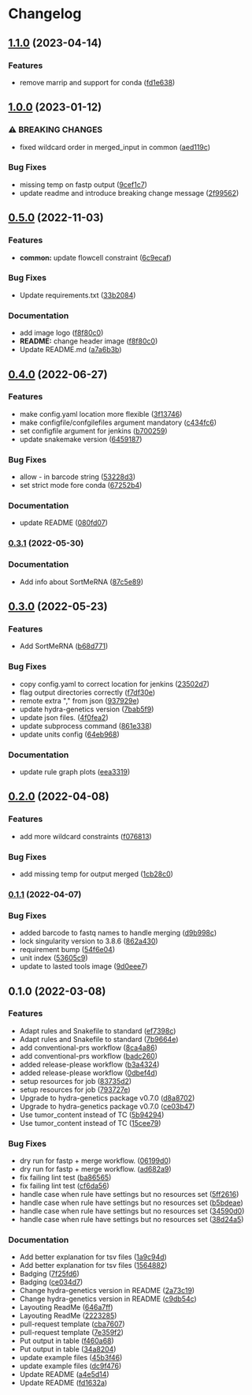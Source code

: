# Changelog

## [1.1.0](https://www.github.com/hydra-genetics/prealignment/compare/v1.0.0...v1.1.0) (2023-04-14)


### Features

* remove marrip and support for conda ([fd1e638](https://www.github.com/hydra-genetics/prealignment/commit/fd1e638f8981bbdde8c7ea4e62442cc26fab1033))

## [1.0.0](https://www.github.com/hydra-genetics/prealignment/compare/v0.5.0...v1.0.0) (2023-01-12)


### ⚠ BREAKING CHANGES

* fixed wildcard order in merged_input in common ([aed119c](https://www.github.com/hydra-genetics/prealignment/commit/aed119cf120d8e3b8396fda733bcda54b9e7dbb2))

### Bug Fixes

* missing temp on fastp output ([9cef1c7](https://www.github.com/hydra-genetics/prealignment/commit/9cef1c7040aa29914adf915a181dffa2942013f6))
* update readme and introduce breaking change message ([2f99562](https://www.github.com/hydra-genetics/prealignment/commit/2f995621226a417437bb75a6fd540624d3894f83))

## [0.5.0](https://www.github.com/hydra-genetics/prealignment/compare/v0.4.0...v0.5.0) (2022-11-03)


### Features

* **common:** update flowcell constraint ([6c9ecaf](https://www.github.com/hydra-genetics/prealignment/commit/6c9ecafb8212b17fff1bf9857c2b0a9b30ca46c5))


### Bug Fixes

* Update requirements.txt ([33b2084](https://www.github.com/hydra-genetics/prealignment/commit/33b2084e026315abeea2f0604f1020d4a75550b5))


### Documentation

* add image logo ([f8f80c0](https://www.github.com/hydra-genetics/prealignment/commit/f8f80c0b1df72a155455ccd92589113b2537321c))
* **README:** change header image ([f8f80c0](https://www.github.com/hydra-genetics/prealignment/commit/f8f80c0b1df72a155455ccd92589113b2537321c))
* Update README.md ([a7a6b3b](https://www.github.com/hydra-genetics/prealignment/commit/a7a6b3b51100cd3930a23ff1e929d2a669faeb1f))

## [0.4.0](https://www.github.com/hydra-genetics/prealignment/compare/v0.3.1...v0.4.0) (2022-06-27)


### Features

* make config.yaml location more flexible ([3f13746](https://www.github.com/hydra-genetics/prealignment/commit/3f1374614f06a5499f81cd4743f67047423fb2a9))
* make configfile/confgilefiles argument mandatory ([c434fc6](https://www.github.com/hydra-genetics/prealignment/commit/c434fc60b54f1e5e0c81b0fea51de16a61f11fc4))
* set configfile argument for jenkins ([b700259](https://www.github.com/hydra-genetics/prealignment/commit/b70025940d7ca7a0b934e8fa1b1016fec3d72876))
* update snakemake version ([6459187](https://www.github.com/hydra-genetics/prealignment/commit/6459187784a985a3f00871cc1ba049a995d97a24))


### Bug Fixes

* allow - in barcode string ([53228d3](https://www.github.com/hydra-genetics/prealignment/commit/53228d31618ce14ab314c329d45492abd5764399))
* set strict mode fore conda ([67252b4](https://www.github.com/hydra-genetics/prealignment/commit/67252b479b3e25fad146ec60ee2cdde02365f660))


### Documentation

* update README ([080fd07](https://www.github.com/hydra-genetics/prealignment/commit/080fd07ae67d503930d8b33e960056aba7a5e600))

### [0.3.1](https://www.github.com/hydra-genetics/prealignment/compare/v0.3.0...v0.3.1) (2022-05-30)


### Documentation

* Add info about SortMeRNA ([87c5e89](https://www.github.com/hydra-genetics/prealignment/commit/87c5e8989fae5bfe2a47cef9b7b64f9ef0aafeb6))

## [0.3.0](https://www.github.com/hydra-genetics/prealignment/compare/v0.2.0...v0.3.0) (2022-05-23)


### Features

* Add SortMeRNA ([b68d771](https://www.github.com/hydra-genetics/prealignment/commit/b68d77124b31204c95a8be350d7bf7ab2c7d8140))


### Bug Fixes

* copy config.yaml to correct location for jenkins ([23502d7](https://www.github.com/hydra-genetics/prealignment/commit/23502d7b48ac5963b02ea5966006d3d92d050165))
* flag output directories correctly ([f7df30e](https://www.github.com/hydra-genetics/prealignment/commit/f7df30e96519eb3561e715eb1de65541ef4b0bcc))
* remote extra "," from json ([937929e](https://www.github.com/hydra-genetics/prealignment/commit/937929e3005e35ede067ff986979ebb3d78bcb16))
* update hydra-genetics version ([7bab5f9](https://www.github.com/hydra-genetics/prealignment/commit/7bab5f95e5298265ce5c6b8f6746799fb18964a7))
* update json files. ([4f0fea2](https://www.github.com/hydra-genetics/prealignment/commit/4f0fea29d077441d241dc3f8bb916d3382cbd514))
* update subprocess command ([861e338](https://www.github.com/hydra-genetics/prealignment/commit/861e33879ca93dd594064c63cdef42f011d0f196))
* update units config ([64eb968](https://www.github.com/hydra-genetics/prealignment/commit/64eb9681c438480d42a16658fa7dc036cf669a61))


### Documentation

* update rule graph plots ([eea3319](https://www.github.com/hydra-genetics/prealignment/commit/eea3319e0d5b5854040a9f55bc61d5ec6653bd78))

## [0.2.0](https://www.github.com/hydra-genetics/prealignment/compare/v0.1.1...v0.2.0) (2022-04-08)


### Features

* add more wildcard constraints ([f076813](https://www.github.com/hydra-genetics/prealignment/commit/f0768133c45f12d5ca72703e670908ad3ffca93b))


### Bug Fixes

* add missing temp for output merged ([1cb28c0](https://www.github.com/hydra-genetics/prealignment/commit/1cb28c0aebf3a505d14c6d5b2f1597983d7ff466))

### [0.1.1](https://www.github.com/hydra-genetics/prealignment/compare/v0.1.0...v0.1.1) (2022-04-07)


### Bug Fixes

* added barcode to fastq names to handle merging ([d9b998c](https://www.github.com/hydra-genetics/prealignment/commit/d9b998cc46e650e3ee15a789681349c82c073221))
* lock singularity version to 3.8.6 ([862a430](https://www.github.com/hydra-genetics/prealignment/commit/862a430fdca0d64f65a55662537f8f80c0b99fd1))
* requirement bump ([54f6e04](https://www.github.com/hydra-genetics/prealignment/commit/54f6e042d470849fac277d255f1dabd8b429eb99))
* unit index ([53605c9](https://www.github.com/hydra-genetics/prealignment/commit/53605c9da32c7cdfaa31a6c9849b8bae74b210ec))
* update to lasted tools image ([9d0eee7](https://www.github.com/hydra-genetics/prealignment/commit/9d0eee7a713b730288c0d0750c40eca2ab77c09b))

## 0.1.0 (2022-03-08)


### Features

* Adapt rules and Snakefile to standard ([ef7398c](https://www.github.com/hydra-genetics/prealignment/commit/ef7398c498ef3de25d8f9fe5813252b58e98c836))
* Adapt rules and Snakefile to standard ([7b9664e](https://www.github.com/hydra-genetics/prealignment/commit/7b9664e0dda182eaa58a9cbc255c9f138e2642cd))
* add conventional-prs workflow ([8ca4a86](https://www.github.com/hydra-genetics/prealignment/commit/8ca4a86c107e48aa47eddf38ff73222c2d7f2b59))
* add conventional-prs workflow ([badc260](https://www.github.com/hydra-genetics/prealignment/commit/badc260b2f1a04cb07cfd11f790ca50547a2e774))
* added release-please workflow ([b3a4324](https://www.github.com/hydra-genetics/prealignment/commit/b3a43245bfb2b93b417148f79a3124d2e547faf7))
* added release-please workflow ([0dbef4d](https://www.github.com/hydra-genetics/prealignment/commit/0dbef4decd9340d068f24caac8549f09efa4fc3a))
* setup resources for job ([83735d2](https://www.github.com/hydra-genetics/prealignment/commit/83735d25ad7057155d6684fe8ff5aa9d0bd331a5))
* setup resources for job ([793727e](https://www.github.com/hydra-genetics/prealignment/commit/793727e891cdbe024a61e321ecf8e19b5c901b7d))
* Upgrade to hydra-genetics package v0.7.0 ([d8a8702](https://www.github.com/hydra-genetics/prealignment/commit/d8a870289d64a00c099eb4ab675a3d3cfaa5bf4b))
* Upgrade to hydra-genetics package v0.7.0 ([ce03b47](https://www.github.com/hydra-genetics/prealignment/commit/ce03b475822b96058df7249c594bceca9ae6bae0))
* Use tumor_content instead of TC ([5b94294](https://www.github.com/hydra-genetics/prealignment/commit/5b94294200d7ba3f0aaece8c220e1a3a749604eb))
* Use tumor_content instead of TC ([15cee79](https://www.github.com/hydra-genetics/prealignment/commit/15cee79fb7e3b9a835c45f95d3d30b58ff270daf))


### Bug Fixes

* dry run for fastp + merge workflow. ([06199d0](https://www.github.com/hydra-genetics/prealignment/commit/06199d0b03c6f0a6df4743af661135ccbb17fdea))
* dry run for fastp + merge workflow. ([ad682a9](https://www.github.com/hydra-genetics/prealignment/commit/ad682a952d9cefab2677e4846073a9643d56a246))
* fix failing lint test ([ba86565](https://www.github.com/hydra-genetics/prealignment/commit/ba86565b78db275c1545d64a0e45171cfc639576))
* fix failing lint test ([cf6da56](https://www.github.com/hydra-genetics/prealignment/commit/cf6da562967530da9fd54ecef5e84bd2a5b9339b))
* handle case when rule have settings but no resources set ([5ff2616](https://www.github.com/hydra-genetics/prealignment/commit/5ff2616ffc85312d1c78b438d142f5ddb5cd0988))
* handle case when rule have settings but no resources set ([b5bdeae](https://www.github.com/hydra-genetics/prealignment/commit/b5bdeaeba180f74911a8328c5f496de7abaaf3e6))
* handle case when rule have settings but no resources set ([34590d0](https://www.github.com/hydra-genetics/prealignment/commit/34590d03be12e2e2dd3ecd4918d3f632282edcac))
* handle case when rule have settings but no resources set ([38d24a5](https://www.github.com/hydra-genetics/prealignment/commit/38d24a563223ce471a073420f97a9b89a93c1dfd))


### Documentation

* Add better explanation for tsv files ([1a9c94d](https://www.github.com/hydra-genetics/prealignment/commit/1a9c94d3d00aaefcba6a0cf404c7b11d776881c8))
* Add better explanation for tsv files ([1564882](https://www.github.com/hydra-genetics/prealignment/commit/15648822ac599182c9b80206ce27a19d90c79a41))
* Badging ([7f25fd6](https://www.github.com/hydra-genetics/prealignment/commit/7f25fd6fcbe8fd002f0c5b34f6fd52f67b875840))
* Badging ([ce034d7](https://www.github.com/hydra-genetics/prealignment/commit/ce034d751c96ef66fc8532dae354a8bdd710b7b5))
* Change hydra-genetics version in README ([2a73c19](https://www.github.com/hydra-genetics/prealignment/commit/2a73c194a9b37fed4fdb03bc700dc835da9570bd))
* Change hydra-genetics version in README ([c9db54c](https://www.github.com/hydra-genetics/prealignment/commit/c9db54cb9d3e2adbebbf7d9334e6ef6d4b8e7432))
* Layouting ReadMe ([646a7ff](https://www.github.com/hydra-genetics/prealignment/commit/646a7ff0a20fb48e2492c4078cc2851159830148))
* Layouting ReadMe ([2223285](https://www.github.com/hydra-genetics/prealignment/commit/222328573d9159b6ab6b4b289b0f2a49d193c495))
* pull-request template ([cba7607](https://www.github.com/hydra-genetics/prealignment/commit/cba760792b9b0802ca424794d1906dac68113d33))
* pull-request template ([7e359f2](https://www.github.com/hydra-genetics/prealignment/commit/7e359f2b7f3e21bcd863f360dddcb1e93da885a1))
* Put output in table ([f460a68](https://www.github.com/hydra-genetics/prealignment/commit/f460a68af616b1dc043737e3e3cb06144ce1a80e))
* Put output in table ([34a8204](https://www.github.com/hydra-genetics/prealignment/commit/34a82047dd6d870f9f3cf7c3c7bb5c66bfa3d61d))
* update example files ([45b3f46](https://www.github.com/hydra-genetics/prealignment/commit/45b3f4682c4ad04fd92ab23ebe1bbe708173939d))
* update example files ([dc9f476](https://www.github.com/hydra-genetics/prealignment/commit/dc9f476465a0e72ca573822e25cc29493870d3d9))
* Update README ([a4e5d14](https://www.github.com/hydra-genetics/prealignment/commit/a4e5d140f9b548aac05ad759a0fea066e2f35644))
* Update README ([fd1632a](https://www.github.com/hydra-genetics/prealignment/commit/fd1632ae1881253eebd1ed8b7bc85f500ba65cfb))
